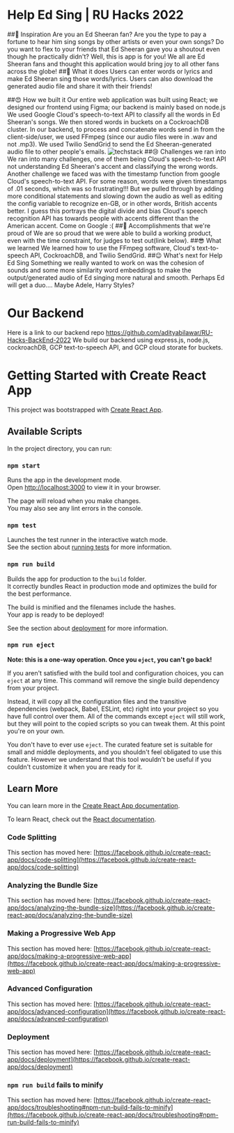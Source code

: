 # Help Ed Sing | RU Hacks 2022

##🎵 Inspiration
Are you an Ed Sheeran fan? Are you the type to pay a fortune to hear him sing songs by other artists or even your own songs? Do you want to flex to your friends that Ed Sheeran gave you a shoutout even though he practically didn't? Well, this is app is for you! We all are Ed Sheeran fans and thought this application would bring joy to all other fans across the globe!
##🤔 What it does
Users can enter words or lyrics and make Ed Sheeran sing those words/lyrics. Users can also download the generated audio file and share it with their friends!

##😍 How we built it
Our entire web application was built using React; we designed our frontend using Figma; our backend is mainly based on node.js We used Google Cloud's speech-to-text API to classify all the words in Ed Sheeran's songs. We then stored words in buckets on a CockroachDB cluster. In our backend, to process and concatenate words send in from the client-side/user, we used FFmpeg (since our audio files were in .wav and not .mp3). We used Twilio SendGrid to send the Ed Sheeran-generated audio file to other people's emails. 
![techstack](https://cdn.discordapp.com/attachments/989949757751427117/990425587149598730/unknown.png)
##😢 Challenges we ran into
We ran into many challenges, one of them being Cloud's speech-to-text API not understanding Ed Sheeran's accent and classifying the wrong words. Another challenge we faced was with the timestamp function from google Cloud's speech-to-text API. For some reason, words were given timestamps of .01 seconds, which was so frustrating!!! But we pulled through by adding more conditional statements and slowing down the audio as well as editing the config variable to recognize en-GB, or in other words, British accents better. I guess this portrays the digital divide and bias Cloud's speech recognition API has towards people with accents different than the American accent. Come on Google :(
##🙌 Accomplishments that we're proud of
We are so proud that we were able to build a working product, even with the time constraint, for judges to test out(link below).
##😎 What we learned
We learned how to use the FFmpeg software, Cloud's text-to-speech API, CockroachDB, and Twilio SendGrid.
##😉 What's next for Help Ed Sing
Something we really wanted to work on was the cohesion of sounds  and some more similarity word embeddings to make the output/generated audio of Ed singing more natural and smooth. Perhaps Ed will get a duo.... Maybe Adele, Harry Styles?

# Our Backend
Here is a link to our backend repo https://github.com/adityabilawar/RU-Hacks-BackEnd-2022
We build our backend using express.js, node.js, cockroachDB, GCP text-to-speech API, and GCP cloud storate for buckets.

# Getting Started with Create React App

This project was bootstrapped with [Create React App](https://github.com/facebook/create-react-app).

## Available Scripts

In the project directory, you can run:

### `npm start`

Runs the app in the development mode.\
Open [http://localhost:3000](http://localhost:3000) to view it in your browser.

The page will reload when you make changes.\
You may also see any lint errors in the console.

### `npm test`

Launches the test runner in the interactive watch mode.\
See the section about [running tests](https://facebook.github.io/create-react-app/docs/running-tests) for more information.

### `npm run build`

Builds the app for production to the `build` folder.\
It correctly bundles React in production mode and optimizes the build for the best performance.

The build is minified and the filenames include the hashes.\
Your app is ready to be deployed!

See the section about [deployment](https://facebook.github.io/create-react-app/docs/deployment) for more information.

### `npm run eject`

**Note: this is a one-way operation. Once you `eject`, you can't go back!**

If you aren't satisfied with the build tool and configuration choices, you can `eject` at any time. This command will remove the single build dependency from your project.

Instead, it will copy all the configuration files and the transitive dependencies (webpack, Babel, ESLint, etc) right into your project so you have full control over them. All of the commands except `eject` will still work, but they will point to the copied scripts so you can tweak them. At this point you're on your own.

You don't have to ever use `eject`. The curated feature set is suitable for small and middle deployments, and you shouldn't feel obligated to use this feature. However we understand that this tool wouldn't be useful if you couldn't customize it when you are ready for it.

## Learn More

You can learn more in the [Create React App documentation](https://facebook.github.io/create-react-app/docs/getting-started).

To learn React, check out the [React documentation](https://reactjs.org/).

### Code Splitting

This section has moved here: [https://facebook.github.io/create-react-app/docs/code-splitting](https://facebook.github.io/create-react-app/docs/code-splitting)

### Analyzing the Bundle Size

This section has moved here: [https://facebook.github.io/create-react-app/docs/analyzing-the-bundle-size](https://facebook.github.io/create-react-app/docs/analyzing-the-bundle-size)

### Making a Progressive Web App

This section has moved here: [https://facebook.github.io/create-react-app/docs/making-a-progressive-web-app](https://facebook.github.io/create-react-app/docs/making-a-progressive-web-app)

### Advanced Configuration

This section has moved here: [https://facebook.github.io/create-react-app/docs/advanced-configuration](https://facebook.github.io/create-react-app/docs/advanced-configuration)

### Deployment

This section has moved here: [https://facebook.github.io/create-react-app/docs/deployment](https://facebook.github.io/create-react-app/docs/deployment)

### `npm run build` fails to minify

This section has moved here: [https://facebook.github.io/create-react-app/docs/troubleshooting#npm-run-build-fails-to-minify](https://facebook.github.io/create-react-app/docs/troubleshooting#npm-run-build-fails-to-minify)
